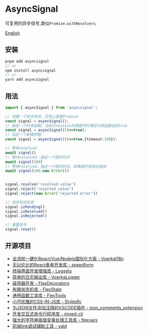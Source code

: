 # AsyncSignal

可复用的异步信号,类似`Promise.withResolvers`

[English](./readme.md)

## 安装

```ts
pnpm add asyncsignal
// or 
npm install asyncsignal
// or 
yarn add asyncsignal
```

## 用法

```ts
import { asyncSignal } from 'asyncsignal';

// 创建一个异步信号，实质上就是Promise
const signal = asyncSignal();
// 指定一个约束函数，当执行resolve时需要同时满足约束函数返回true
const signal = asyncSignal(()=>true);
// 指定一个配置参数
const signal = asyncSignal(()=>true,{timeout:100});

// 等待resolved
await signal()
// 等待resolved，指定一个超时时间
await signal(100)
// 等待resolved，指定一个超时时间，如果超时则抛出错误
await signal(100,new Error())  
  

signal.resolve('resolved value')
signal.reject('rejected value') 
signal.reject(new Error('rejected error'))

// 信号状态检查
signal.isPending() 
signal.isResolved()
signal.isRejected()

// 重置信号
signal.reset() 

```

## 开源项目 

- [全流程一健化React/Vue/Nodejs国际化方案 - VoerkaI18n](https://zhangfisher.github.io/voerka-i18n/)
- [无以伦比的React表单开发库 - speedform](https://zhangfisher.github.io/speed-form/)
- [终端界面开发增强库 - Logsets](https://zhangfisher.github.io/logsets/)
- [简单的日志输出库 - VoerkaLogger](https://zhangfisher.github.io/voerkalogger/)
- [装饰器开发 - FlexDecorators](https://zhangfisher.github.io/flex-decorators/)
- [有限状态机库 - FlexState](https://zhangfisher.github.io/flexstate/)
- [通用函数工具库 - FlexTools](https://zhangfisher.github.io/flex-tools/)
- [小巧优雅的CSS-IN-JS库 - Styledfc](https://zhangfisher.github.io/styledfc/)
- [为JSON文件添加注释的VSCODE插件 - json_comments_extension](https://github.com/zhangfisher/json_comments_extension)
- [开发交互式命令行程序库 - mixed-cli](https://github.com/zhangfisher/mixed-cli)
- [强大的字符串插值变量处理工具库 - flexvars](https://github.com/zhangfisher/flexvars)
- [前端link调试辅助工具 - yald](https://github.com/zhangfisher/yald)